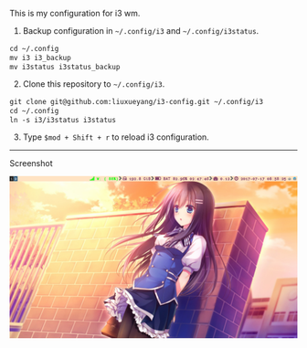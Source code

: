 This is my configuration for i3 wm.

1. Backup configuration in `~/.config/i3` and `~/.config/i3status`.

``` shell
cd ~/.config
mv i3 i3_backup
mv i3status i3status_backup
```

2. Clone this repository to `~/.config/i3`.

``` shell
git clone git@github.com:liuxueyang/i3-config.git ~/.config/i3
cd ~/.config
ln -s i3/i3status i3status
```

3. Type `$mod + Shift + r` to reload i3 configuration.

----

Screenshot

![This is my desktop](./screenshot.png)
